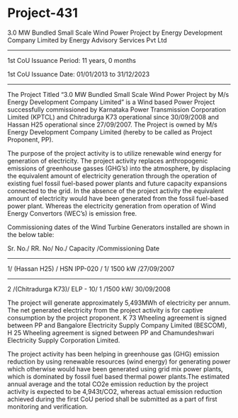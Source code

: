 # Project-431
3.0 MW Bundled Small Scale Wind Power Project by Energy Development Company Limited by Energy Advisory Services Pvt Ltd
___________
1st CoU Issuance Period: 11 years, 0 months

1st CoU Issuance Date: 01/01/2013 to 31/12/2023
__________________
The Project Titled “3.0 MW Bundled Small Scale Wind Power Project by M/s Energy
Development Company Limited” is a Wind based Power Project successfully commissioned by
Karnataka Power Transmission Corporation Limited (KPTCL) and Chitradurga K73 operational
since 30/09/2008 and Hassan H25 operational since 27/09/2007. The Project is owned by M/s
Energy Development Company Limited (hereby to be called as Project Proponent, PP).

The purpose of the project activity is to utilize renewable wind energy for generation of electricity.
The project activity replaces anthropogenic emissions of greenhouse gasses (GHG’s) into the
atmosphere, by displacing the equivalent amount of electricity generation through the operation of
existing fuel fossil fuel-based power plants and future capacity expansions connected to the grid. In
the absence of the project activity the equivalent amount of electricity would have been generated
from the fossil fuel-based power plant. Whereas the electricity generation from operation of Wind
Energy Convertors (WEC’s) is emission free. 

Commissioning dates of the Wind Turbine Generators installed are shown in the below table:

Sr. No./ RR. No/ No./ Capacity /Commissioning Date
___________________
1/ (Hassan H25) / HSN IPP-020 / 1/ 1500 kW /27/09/2007
________________________
2 /(Chitradurga K73)/ ELP - 10/ 1 /1500 kW/ 30/09/2008

The project will generate approximately 5,493MWh of electricity per annum. The net generated
electricity from the project activity is for captive consumption by the project proponent. K 73
Wheeling agreement is signed between PP and Bangalore Electricity Supply Company Limited
(BESCOM), H 25 Wheeling agreement is signed between PP and Chamundeshwari Electricity
Supply Corporation Limited. 

The project activity has been helping in greenhouse gas (GHG)
emission reduction by using renewable resources (wind energy) for generating power which
otherwise would have been generated using grid mix power plants, which is dominated by fossil
fuel based thermal power plants.The estimated annual average and the total CO2e emission reduction
by the project activity is expected to be 4,943t/CO2, whereas actual emission reduction achieved
during the first CoU period shall be submitted as a part of first monitoring and verification.

